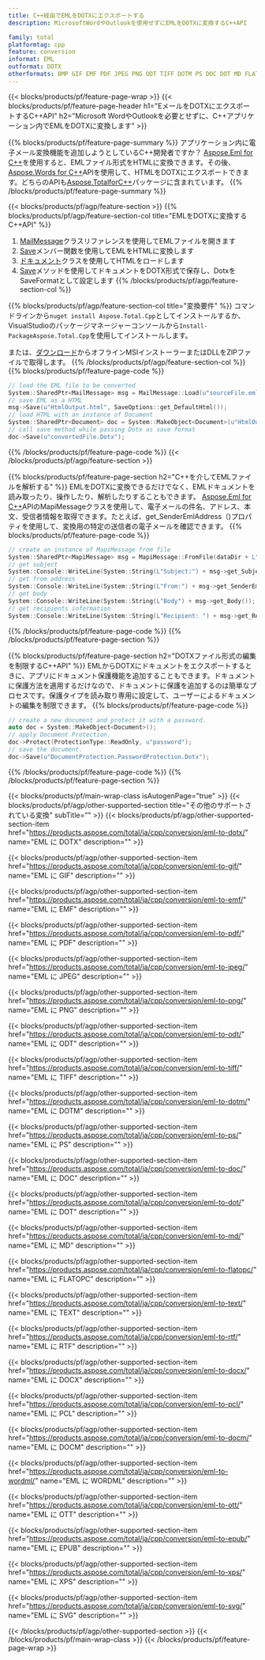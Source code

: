 ```yaml
---
title: C++経由でEMLをDOTXにエクスポートする
description: MicrosoftWordやOutlookを使用せずにEMLをDOTXに変換するC++API

family: total
platformtag: cpp
feature: conversion
informat: EML
outformat: DOTX
otherformats: BMP GIF EMF PDF JPEG PNG ODT TIFF DOTM PS DOC DOT MD FLATOPC TEXT RTF DOCX PCL DOCM WORDML OTT EPUB XPS SVG
---
```

{{< blocks/products/pf/feature-page-wrap >}}
{{< blocks/products/pf/feature-page-header h1="EメールをDOTXにエクスポートするC++API" h2="Microsoft WordやOutlookを必要とせずに、C++アプリケーション内でEMLをDOTXに変換します" >}}

{{% blocks/products/pf/feature-page-summary %}}
アプリケーション内に電子メール変換機能を追加しようとしているC++開発者ですか？ [Aspose.Eml for C++](https://products.aspose.com/eml/cpp/)を使用すると、EMLファイル形式をHTMLに変換できます。その後、[Aspose.Words for C++](https://products.aspose.com/words/cpp/)APIを使用して、HTMLをDOTXにエクスポートできます。どちらのAPIも[Aspose.TotalforC++](https://products.aspose.com/total/cpp/)パッケージに含まれています。 
{{% /blocks/products/pf/feature-page-summary  %}}

{{< blocks/products/pf/agp/feature-section >}}
{{% blocks/products/pf/agp/feature-section-col title="EMLをDOTXに変換するC++API" %}}
1. [MailMessage](https://reference.aspose.com/eml/cpp/class/aspose.eml.mail_message)クラスリファレンスを使用してEMLファイルを開きます
2. [Save](https://reference.aspose.com/eml/cpp/class/aspose.eml.mail_message#a7e7c6b50c8db5a8bcc6934db02b4a786)メンバー関数を使用してEMLをHTMLに変換します
3. [ドキュメント](https://reference.aspose.com/words/cpp/class/aspose.words.document)クラスを使用してHTMLをロードします
4. [Save](https://reference.aspose.com/words/cpp/class/aspose.words.document#save_string_saveformat)メソッドを使用してドキュメントをDOTX形式で保存し、DotxをSaveFormatとして設定します
{{% /blocks/products/pf/agp/feature-section-col %}}

{{% blocks/products/pf/agp/feature-section-col title="変換要件" %}}
コマンドラインから```nuget install Aspose.Total.Cpp```としてインストールするか、VisualStudioのパッケージマネージャーコンソールから```Install-PackageAspose.Total.Cpp```を使用してインストールします。

または、[ダウンロード](https://downloads.aspose.com/total/cpp)からオフラインMSIインストーラーまたはDLLをZIPファイルで取得します。
{{% /blocks/products/pf/agp/feature-section-col %}}
{{% blocks/products/pf/feature-page-code %}}

```cpp
// load the EML file to be converted
System::SharedPtr<MailMessage> msg = MailMessage::Load(u"sourceFile.eml");
// save EML as a HTML 
msg->Save(u"HtmlOutput.html", SaveOptions::get_DefaultHtml());  
// load HTML with an instance of Document
System::SharedPtr<Document> doc = System::MakeObject<Document>(u"HtmlOutput.html");
// call save method while passing Dotx as save format
doc->Save(u"convertedFile.Dotx");
```


{{% /blocks/products/pf/feature-page-code %}}
{{< /blocks/products/pf/agp/feature-section >}}

{{% blocks/products/pf/feature-page-section  h2="C++を介してEMLファイルを解析する" %}}
EMLをDOTXに変換できるだけでなく、EMLドキュメントを読み取ったり、操作したり、解析したりすることもできます。 [Aspose.Eml for C++](https://products.aspose.com/eml/cpp/)APIのMapiMessageクラスを使用して、電子メールの件名、アドレス、本文、受信者情報を取得できます。たとえば、get_SenderEmlAddress（)プロパティを使用して、変換用の特定の送信者の電子メールを確認できます。
{{% blocks/products/pf/feature-page-code %}}

```cpp
// create an instance of MapiMessage from file
System::SharedPtr<MapiMessage> msg = MapiMessage::FromFile(dataDir + L"message.eml");
// get subject
System::Console::WriteLine(System::String(L"Subject:") + msg->get_Subject());
// get from address
System::Console::WriteLine(System::String(L"From:") + msg->get_SenderEmlAddress());
// get body
System::Console::WriteLine(System::String(L"Body") + msg->get_Body());
// get recipients information
System::Console::WriteLine(System::String(L"Recipient: ") + msg->get_Recipients());
```

{{% /blocks/products/pf/feature-page-code  %}}
{{% /blocks/products/pf/feature-page-section %}}

{{% blocks/products/pf/feature-page-section  h2="DOTXファイル形式の編集を制限するC++API" %}}
EMLからDOTXにドキュメントをエクスポートするときに、アプリにドキュメント保護機能を追加することもできます。ドキュメントに保護方法を適用するだけなので、ドキュメントに保護を追加するのは簡単なプロセスです。保護タイプを読み取り専用に設定して、ユーザーによるドキュメントの編集を制限できます。
{{% blocks/products/pf/feature-page-code %}}

```cpp
// create a new document and protect it with a password.
auto doc = System::MakeObject<Document>();
// apply Document Protection.
doc->Protect(ProtectionType::ReadOnly, u"password");
// save the document.
doc->Save(u"DocumentProtection.PasswordProtection.Dotx");
```

{{% /blocks/products/pf/feature-page-code  %}}
{{% /blocks/products/pf/feature-page-section %}}

{{< blocks/products/pf/main-wrap-class isAutogenPage="true" >}}
{{< blocks/products/pf/agp/other-supported-section title="その他のサポートされている変換" subTitle="" >}}
{{< blocks/products/pf/agp/other-supported-section-item href="https://products.aspose.com/total/ja/cpp/conversion/eml-to-dotx/" name="EML に DOTX" description="" >}}

{{< blocks/products/pf/agp/other-supported-section-item href="https://products.aspose.com/total/ja/cpp/conversion/eml-to-gif/" name="EML に GIF" description="" >}}

{{< blocks/products/pf/agp/other-supported-section-item href="https://products.aspose.com/total/ja/cpp/conversion/eml-to-emf/" name="EML に EMF" description="" >}}

{{< blocks/products/pf/agp/other-supported-section-item href="https://products.aspose.com/total/ja/cpp/conversion/eml-to-pdf/" name="EML に PDF" description="" >}}

{{< blocks/products/pf/agp/other-supported-section-item href="https://products.aspose.com/total/ja/cpp/conversion/eml-to-jpeg/" name="EML に JPEG" description="" >}}

{{< blocks/products/pf/agp/other-supported-section-item href="https://products.aspose.com/total/ja/cpp/conversion/eml-to-png/" name="EML に PNG" description="" >}}

{{< blocks/products/pf/agp/other-supported-section-item href="https://products.aspose.com/total/ja/cpp/conversion/eml-to-odt/" name="EML に ODT" description="" >}}

{{< blocks/products/pf/agp/other-supported-section-item href="https://products.aspose.com/total/ja/cpp/conversion/eml-to-tiff/" name="EML に TIFF" description="" >}}

{{< blocks/products/pf/agp/other-supported-section-item href="https://products.aspose.com/total/ja/cpp/conversion/eml-to-dotm/" name="EML に DOTM" description="" >}}

{{< blocks/products/pf/agp/other-supported-section-item href="https://products.aspose.com/total/ja/cpp/conversion/eml-to-ps/" name="EML に PS" description="" >}}

{{< blocks/products/pf/agp/other-supported-section-item href="https://products.aspose.com/total/ja/cpp/conversion/eml-to-doc/" name="EML に DOC" description="" >}}

{{< blocks/products/pf/agp/other-supported-section-item href="https://products.aspose.com/total/ja/cpp/conversion/eml-to-dot/" name="EML に DOT" description="" >}}

{{< blocks/products/pf/agp/other-supported-section-item href="https://products.aspose.com/total/ja/cpp/conversion/eml-to-md/" name="EML に MD" description="" >}}

{{< blocks/products/pf/agp/other-supported-section-item href="https://products.aspose.com/total/ja/cpp/conversion/eml-to-flatopc/" name="EML に FLATOPC" description="" >}}

{{< blocks/products/pf/agp/other-supported-section-item href="https://products.aspose.com/total/ja/cpp/conversion/eml-to-text/" name="EML に TEXT" description="" >}}

{{< blocks/products/pf/agp/other-supported-section-item href="https://products.aspose.com/total/ja/cpp/conversion/eml-to-rtf/" name="EML に RTF" description="" >}}

{{< blocks/products/pf/agp/other-supported-section-item href="https://products.aspose.com/total/ja/cpp/conversion/eml-to-docx/" name="EML に DOCX" description="" >}}

{{< blocks/products/pf/agp/other-supported-section-item href="https://products.aspose.com/total/ja/cpp/conversion/eml-to-pcl/" name="EML に PCL" description="" >}}

{{< blocks/products/pf/agp/other-supported-section-item href="https://products.aspose.com/total/ja/cpp/conversion/eml-to-docm/" name="EML に DOCM" description="" >}}

{{< blocks/products/pf/agp/other-supported-section-item href="https://products.aspose.com/total/ja/cpp/conversion/eml-to-wordml/" name="EML に WORDML" description="" >}}

{{< blocks/products/pf/agp/other-supported-section-item href="https://products.aspose.com/total/ja/cpp/conversion/eml-to-ott/" name="EML に OTT" description="" >}}

{{< blocks/products/pf/agp/other-supported-section-item href="https://products.aspose.com/total/ja/cpp/conversion/eml-to-epub/" name="EML に EPUB" description="" >}}

{{< blocks/products/pf/agp/other-supported-section-item href="https://products.aspose.com/total/ja/cpp/conversion/eml-to-xps/" name="EML に XPS" description="" >}}

{{< blocks/products/pf/agp/other-supported-section-item href="https://products.aspose.com/total/ja/cpp/conversion/eml-to-svg/" name="EML に SVG" description="" >}}


{{< /blocks/products/pf/agp/other-supported-section >}}
{{< /blocks/products/pf/main-wrap-class >}}
{{< /blocks/products/pf/feature-page-wrap >}}
